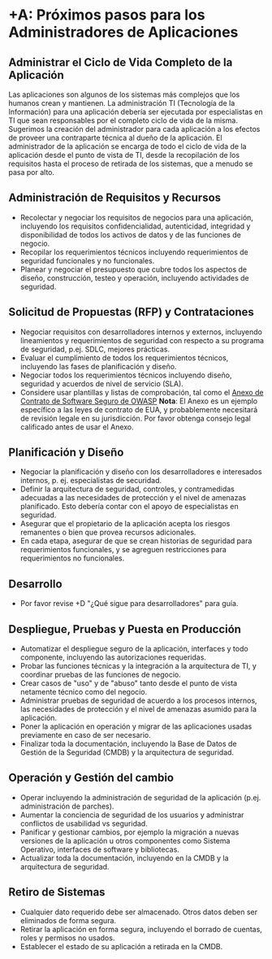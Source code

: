 # +A: Próximos pasos para los Administradores de Aplicaciones

## Administrar el Ciclo de Vida Completo de la Aplicación

Las aplicaciones son algunos de los sistemas más complejos que los humanos crean y mantienen. La administración TI (Tecnología de la Información) para una aplicación debería ser ejecutada por especialistas en TI que sean responsables por el completo ciclo de vida de la misma. Sugerimos la creación del administrador para cada aplicación a los efectos de proveer una contraparte técnica al dueño de la aplicación. El administrador de la aplicación se encarga de todo el ciclo de vida de la aplicación desde el punto de vista de TI, desde la recopilación de los requisitos hasta el proceso de retirada de los sistemas, que a menudo se pasa por alto. 

## Administración de Requisitos y Recursos

* Recolectar y negociar los requisitos de negocios para una aplicación, incluyendo los requisitos confidencialidad, autenticidad, integridad y disponibilidad de todos los activos de datos y de las funciones de negocio.
* Recopilar los requerimientos técnicos incluyendo requerimientos de seguridad funcionales y no funcionales.
* Planear y negociar el presupuesto que cubre todos los aspectos de diseño, construcción, testeo y operación, incluyendo actividades de seguridad.

## Solicitud de Propuestas (RFP) y Contrataciones

* Negociar requisitos con desarrolladores internos y externos, incluyendo lineamientos y requerimientos de seguridad con respecto a su programa de seguridad, p.ej. SDLC, mejores prácticas.
* Evaluar el cumplimiento de todos los requerimientos técnicos, incluyendo las fases de planificación y diseño.
* Negociar todos los requerimientos técnicos incluyendo diseño, seguridad y acuerdos de nivel de servicio (SLA).
* Considere usar plantillas y listas de comprobación, tal como el [Anexo de Contrato de Software Seguro de OWASP](https://owasp.org/www-community/OWASP_Secure_Software_Contract_Annex) **Nota**: El Anexo es un ejemplo específico a las leyes de contrato de EUA, y probablemente necesitará de revisión legale en su jurisdicción. Por favor obtenga consejo legal calificado antes de usar el Anexo.

## Planificación y Diseño

* Negociar la planificación y diseño con los desarrolladores e interesados internos, p. ej. especialistas de securidad.
* Definir la arquitectura de seguridad, controles, y contramedidas adecuadas a las necesidades de protección y el nivel de amenazas planificado. Esto debería contar con el apoyo de especialistas en seguridad.
* Asegurar que el propietario de la aplicación acepta los riesgos remanentes o bien que provea recursos adicionales.
* En cada etapa, asegurar de que se crean historias de seguridad para requerimientos funcionales, y se agreguen restricciones para requerimientos no funcionales.

## Desarrollo

* Por favor revise +D "¿Qué sigue para desarrolladores" para guía.

## Despliegue, Pruebas y Puesta en Producción

* Automatizar el despliegue seguro de la aplicación, interfaces y todo componente, incluyendo las autorizaciones requeridas.
* Probar las funciones técnicas y la integración a la arquitectura de TI, y coordinar pruebas de las funciones de negocio.
* Crear casos de "uso" y de "abuso" tanto desde el punto de vista netamente técnico como del negocio.
* Administrar pruebas de seguridad de acuerdo a los procesos internos, las necesidades de protección y el nivel de amenazas asumido para la aplicación.
* Poner la aplicación en operación y migrar de las aplicaciones usadas previamente en caso de ser necesario.
* Finalizar toda la documentación, incluyendo la Base de Datos de Gestión de la Seguridad (CMDB) y la arquitectura de seguridad.

## Operación y Gestión del cambio

* Operar incluyendo la administración de seguridad de la aplicación (p.ej. administración de parches).
* Aumentar la conciencia de seguridad de los usuarios y administrar conflictos de usabilidad vs seguridad.
* Panificar y gestionar cambios, por ejemplo la migración a nuevas versiones de la aplicación u otros componentes como Sistema Operativo, interfaces de software y bibliotecas.
* Actualizar toda la documentación, incluyendo en la CMDB y la arquitectura de seguridad.

## Retiro de Sistemas

* Cualquier dato requerido debe ser almacenado. Otros datos deben ser eliminados de forma segura.
* Retirar la aplicación en forma segura, incluyendo el borrado de cuentas, roles y permisos no usados.
* Establecer el estado de su aplicación a retirada en la CMDB.